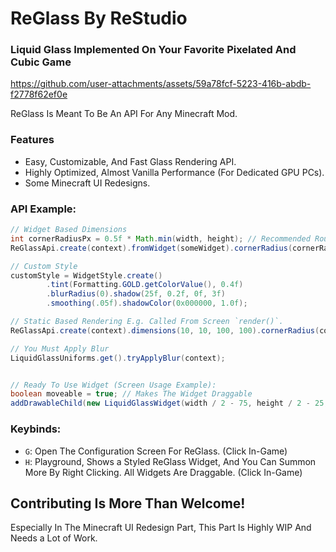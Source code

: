# ReGlass By ReStudio
### Liquid Glass Implemented On Your Favorite Pixelated And Cubic Game

https://github.com/user-attachments/assets/59a78fcf-5223-416b-abdb-f2778f62ef0e

ReGlass Is Meant To Be An API For Any Minecraft Mod.

### Features
- Easy, Customizable, And Fast Glass Rendering API.
- Highly Optimized, Almost Vanilla Performance (For Dedicated GPU PCs).
- Some Minecraft UI Redesigns.

### API Example:
```java
// Widget Based Dimensions
int cornerRadiusPx = 0.5f * Math.min(width, height); // Recommended Rounding
ReGlassApi.create(context).fromWidget(someWidget).cornerRadius(cornerRadiusPx).render();

// Custom Style 
customStyle = WidgetStyle.create()
        .tint(Formatting.GOLD.getColorValue(), 0.4f)
        .blurRadius(0).shadow(25f, 0.2f, 0f, 3f)
        .smoothing(.05f).shadowColor(0x000000, 1.0f);

// Static Based Rendering E.g. Called From Screen `render()`.
ReGlassApi.create(context).dimensions(10, 10, 100, 100).cornerRadius(cornerRadiusPx).style(customStyle).render();

// You Must Apply Blur
LiquidGlassUniforms.get().tryApplyBlur(context);


// Ready To Use Widget (Screen Usage Example):
boolean moveable = true; // Makes The Widget Draggable
addDrawableChild(new LiquidGlassWidget(width / 2 - 75, height / 2 - 25, 150, 50, null).setMoveable(moveable));
```

### Keybinds:
- `G`: Open The Configuration Screen For ReGlass. (Click In-Game)
- `H`: Playground, Shows a Styled ReGlass Widget, And You Can Summon More By Right Clicking. All Widgets Are Draggable. (Click In-Game)

## Contributing Is More Than Welcome!
Especially In The Minecraft UI Redesign Part, This Part Is Highly WIP And Needs a Lot of Work.
